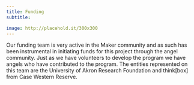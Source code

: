 ```yaml
---
title: Funding
subtitle:

image: http://placehold.it/300x300
---
```


Our funding team is very active in the Maker community and as such has been instrumental in initiating funds for this project through the angel community. Just as we have volunteers to develop the program we have angels who have contributed to the program. The entities represented on this team are the University of Akron Research Foundation and think[box] from Case Western Reserve.

